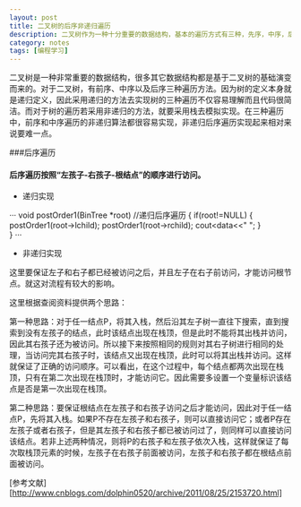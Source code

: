 ```yaml
---
layout: post
title: 二叉树的后序非递归遍历
description: 二叉树作为一种十分重要的数据结构，基本的遍历方式有三种，先序，中序，后序。一般可以用递归的形式来遍历。而非递归则需要采用堆栈俩模拟，其中先序和中序较好实现，但后序相对会难点。
category: notes
tags: [编程学习]
---
```


二叉树是一种非常重要的数据结构，很多其它数据结构都是基于二叉树的基础演变而来的。对于二叉树，有前序、中序以及后序三种遍历方法。因为树的定义本身就是递归定义，因此采用递归的方法去实现树的三种遍历不仅容易理解而且代码很简洁。而对于树的遍历若采用非递归的方法，就要采用栈去模拟实现。在三种遍历中，前序和中序遍历的非递归算法都很容易实现，非递归后序遍历实现起来相对来说要难一点。

###后序遍历

#### 后序遍历按照“左孩子-右孩子-根结点”的顺序进行访问。

- 递归实现
 
···
    void postOrder1(BinTree *root)    //递归后序遍历
    {
        if(root!=NULL)
        {
            postOrder1(root->lchild);
            postOrder1(root->rchild);
            cout<<root->data<<" ";
        }    
    } 
···
- 非递归实现

这里要保证左子和右子都已经被访问之后，并且左子在右子前访问，才能访问根节点。就这对流程有较大的影响。

这里根据查阅资料提供两个思路：

 第一种思路：对于任一结点P，将其入栈，然后沿其左子树一直往下搜索，直到搜索到没有左孩子的结点，此时该结点出现在栈顶，但是此时不能将其出栈并访问，因此其右孩子还为被访问。所以接下来按照相同的规则对其右子树进行相同的处理，当访问完其右孩子时，该结点又出现在栈顶，此时可以将其出栈并访问。这样就保证了正确的访问顺序。可以看出，在这个过程中，每个结点都两次出现在栈顶，只有在第二次出现在栈顶时，才能访问它。因此需要多设置一个变量标识该结点是否是第一次出现在栈顶。

 第二种思路：要保证根结点在左孩子和右孩子访问之后才能访问，因此对于任一结点P，先将其入栈。如果P不存在左孩子和右孩子，则可以直接访问它；或者P存在左孩子或者右孩子，但是其左孩子和右孩子都已被访问过了，则同样可以直接访问该结点。若非上述两种情况，则将P的右孩子和左孩子依次入栈，这样就保证了每次取栈顶元素的时候，左孩子在右孩子前面被访问，左孩子和右孩子都在根结点前面被访问。


[参考文献][http://www.cnblogs.com/dolphin0520/archive/2011/08/25/2153720.html]
 